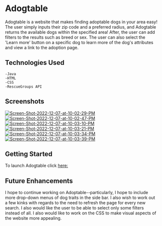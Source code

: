 # Adogtable


Adogtable is a website that makes finding adoptable dogs in your area easy! The user simply inputs their zip code and a preferred radius, and Adogtable returns the available dogs within the specified area! After, the user can add filters to the results such as breed or sex. The user can also select the 'Learn more' button on a specific dog to learn more of the dog's attributes and view a link to the adoption page. 

## Technologies Used 

    -Java
    -HTML
    -CSS
    -RescueGroups API

## Screenshots

<a href="https://ibb.co/MhnrGZ8"><img src="https://i.ibb.co/H276xBN/Screen-Shot-2022-12-07-at-10-02-29-PM.png" alt="Screen-Shot-2022-12-07-at-10-02-29-PM" border="0"></a>
<a href="https://ibb.co/Dzr80t3"><img src="https://i.ibb.co/zQ67qrK/Screen-Shot-2022-12-07-at-10-02-47-PM.png" alt="Screen-Shot-2022-12-07-at-10-02-47-PM" border="0"></a>
<a href="https://ibb.co/RHYp5n0"><img src="https://i.ibb.co/dKj0h92/Screen-Shot-2022-12-07-at-10-03-10-PM.png" alt="Screen-Shot-2022-12-07-at-10-03-10-PM" border="0"></a>
<a href="https://ibb.co/kDf8LmG"><img src="https://i.ibb.co/M14VzBg/Screen-Shot-2022-12-07-at-10-03-21-PM.png" alt="Screen-Shot-2022-12-07-at-10-03-21-PM" border="0"></a>
<a href="https://ibb.co/qmst2kq"><img src="https://i.ibb.co/zPRytG9/Screen-Shot-2022-12-07-at-10-03-34-PM.png" alt="Screen-Shot-2022-12-07-at-10-03-34-PM" border="0"></a>
<a href="https://ibb.co/5YXR2LW"><img src="https://i.ibb.co/CJpHWQ5/Screen-Shot-2022-12-07-at-10-03-39-PM.png" alt="Screen-Shot-2022-12-07-at-10-03-39-PM" border="0"></a>

## Getting Started

To launch Adogtable click [here:](https://adogtable.vercel.app/)


## Future Enhancements 

I hope to continue working on Adoptable--particularly, I hope to include more drop-down menus of dog traits in the side bar. I also wish to work out a few kinks with regards to the need to refresh the page for every new search. I also would like the user to be able to select only some filters instead of all. I also would like to work on the CSS to make visual aspects of the website more appealing. 

